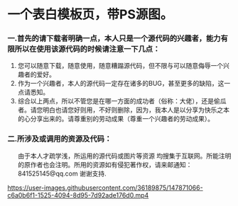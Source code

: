 # 一个表白模板页，带PS源图。

### 一.首先的请下载者明确一点，本人只是一个源代码的兴趣者，能力有限所以在使用该源代码的时候请注意一下几点：
<ol>
<li>您可以随意下载，随意使用，随意糟蹋源代码，但不限与可以随意侮辱一个兴趣者的爱好。</li>
<li>作为一个兴趣者，本人的源代码一定存在诸多的BUG，甚至更多的缺陷，这一点请悉知。</li>
<li>综合以上两点，所以不管您是在哪一方面的成功者（俗称：大佬），还是偷瓜者。请您明白也请您好则用，不好则删除，因为，我本人是以分享为快乐之本的心分享出来的。请尊重别的劳动成果（尊重一个兴趣者的劳动成果）。</li>
</ol>
  
### 二.所涉及或调用的资源及代码：
  <ol>由于本人才疏学浅，所运用的源代码或图片等资源 均搜集于互联网。所能注明的原作者也会注明。所用的资源如有侵犯著作权，请来邮通知：841525145@qq.com 
  谢谢支持.</ol>


https://user-images.githubusercontent.com/36189875/147871066-c6a0b6f1-1525-4094-8d95-7d92ade176d0.mp4

